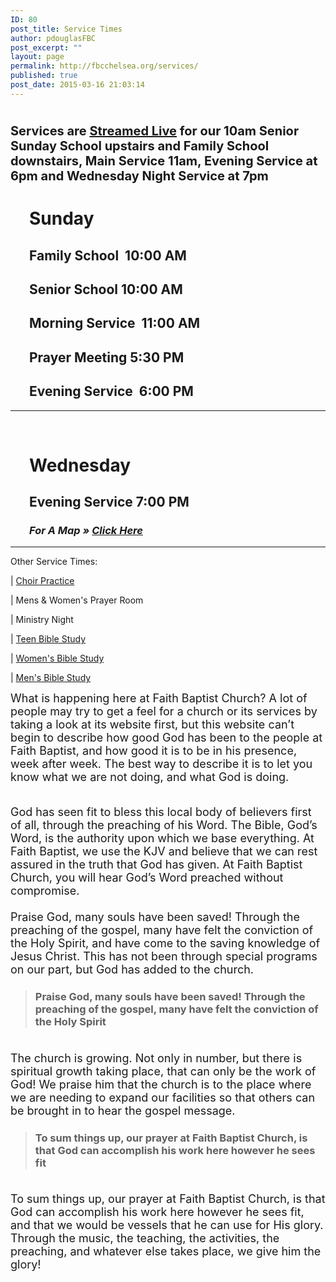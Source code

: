 ```yaml
---
ID: 80
post_title: Service Times
author: pdouglasFBC
post_excerpt: ""
layout: page
permalink: http://fbcchelsea.org/services/
published: true
post_date: 2015-03-16 21:03:14
---
```

<h1><span style="font-size: 20px;">Services are <a href="">Streamed Live</a> for our 10am Senior Sunday School upstairs and Family School downstairs, Main Service 11am, Evening Service at 6pm and Wednesday Night Service at 7pm </span></h1><!--more-->

<h1 style="padding-left: 30px;">Sunday</h1><h2 style="padding-left: 30px;">Family School  10:00 AM</h2><h2 style="padding-left: 30px;">Senior School 10:00 AM</h2><h2 style="padding-left: 30px;">Morning Service  11:00 AM</h2><h2 style="padding-left: 30px;">Prayer Meeting 5:30 PM</h2><h2 style="padding-left: 30px;">Evening Service  6:00 PM</h2><hr style="padding-left: 30px;" /><p style="padding-left: 30px;"> </p><h1 style="padding-left: 30px;">Wednesday</h1><h2 style="padding-left: 30px;">Evening Service 7:00 PM</h2><h3 style="padding-left: 30px;"><cite>For A Map » <a href="http://fbcchelsea.org/contact-us/">Click Here</a></cite></h3><hr /><p>Other Service Times:</p><p>| <a href="http://fbcchelsea.org/choir/">Choir Practice</a></p><p>| Mens &amp; Women's Prayer Room</p><p>| Ministry Night</p><p>| <a title="Youth Ministry" href="http://fbcchelsea.org/youth-ministry/">Teen Bible Study</a></p><p>| <a href="http://fbcchelsea.org/womens-bible-study-2/">Women's Bible Study</a></p><p>| <a title="Men’s Bible Study" href="http://fbcchelsea.org/mens-bible-study/">Men's Bible Study</a></p><p><span style="font-size: large;">What is happening here at Faith Baptist Church? A lot of people may try to get a feel for a church or its services by taking a look at its website first, but this website can’t begin to describe how good God has been to the people at Faith Baptist, and how good it is to be in his presence, week after week. The best way to describe it is to let you know what we are not doing, and what God is doing.</span></p><p><span style="font-size: large;"><br /> God has seen fit to bless this local body of believers first of all, through the preaching of his Word. The Bible, God’s Word, is the authority upon which we base everything. At Faith Baptist, we use the KJV and believe that we can rest assured in the truth that God has given. At Faith Baptist Church, you will hear God’s Word preached without compromise.<br /><br /> Praise God, many souls have been saved! Through the preaching of the gospel, many have felt the conviction of the Holy Spirit, and have come to the saving knowledge of Jesus Christ. This has not been through special programs on our part, but God has added to the church.</span></p><blockquote class="eye-catcher"><h3>Praise God, many souls have been saved! Through the preaching of the gospel, many have felt the conviction of the Holy Spirit</h3></blockquote><p><span style="font-size: large;"><br /> The church is growing. Not only in number, but there is spiritual growth taking place, that can only be the work of God! We praise him that the church is to the place where we are needing to expand our facilities so that others can be brought in to hear the gospel message.</span></p><blockquote class="eye-catcher"><h3>To sum things up, our prayer at Faith Baptist Church, is that God can accomplish his work here however he sees fit</h3></blockquote><p><span style="font-size: large;"><br /> To sum things up, our prayer at Faith Baptist Church, is that God can accomplish his work here however he sees fit, and that we would be vessels that he can use for His glory. Through the music, the teaching, the activities, the preaching, and whatever else takes place, we give him the glory!</span></p>